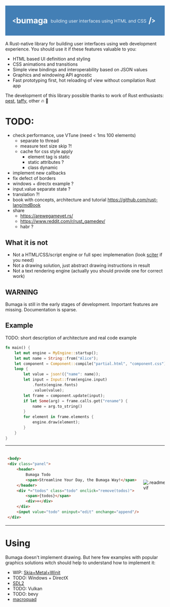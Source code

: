![.readme/header.png](.readme/header.png)

A Rust-native library for building user interfaces using web development experience.
You should use it if these features valuable to you:

+ HTML based UI definition and styling
+ CSS animations and transitions
+ Simple view bindings and interoperability based on JSON values
+ Graphics and windowing API agnostic
+ Fast prototyping first, hot reloading of view without compilation Rust app

The development of this library possible thanks to work of Rust enthusiasts:
[pest](https://github.com/pest-parser/pest),
[taffy](https://github.com/DioxusLabs/taffy), other 🔥 🚀

# TODO:

- check performance, use VTune (need < 1ms 100 elements)
    - separate to thread
    - measure text size skip ?!
    - cache for css style apply
        - element tag is static
        - static attributes ?
        - class dynamic
- implement new callbacks
- fix defect of borders
- windows + directx example ?
- input.value separate state ?
- translation ?!
- book with concepts, architecture and tutorial https://github.com/rust-lang/mdBook
- share
    - https://arewegameyet.rs/
    - https://www.reddit.com/r/rust_gamedev/
    - habr ?

## What it is not

+ Not a HTML/CSS/script engine or full spec implemenation (look [sciter](https://github.com/sciter-sdk/rust-sciter) if
  you need)
+ Not a drawing solution, just abstract drawing instructions in result
+ Not a text rendering engine (actually you should provide one for correct work)

## WARNING

Bumaga is still in the early stages of development. Important features are missing. Documentation is sparse.

## Example

TODO: short description of architecture and real code example

```rust
fn main() {
    let mut engine = MyEngine::startup();
    let mut name = String::from("Alice");
    let component = Component::compile("partial.html", "component.css");
    loop {
        let value = json!({"name": name});
        let input = Input::from(engine.input)
            .fonts(engine.fonts)
            .value(value);
        let frame = component.update(input);
        if let Some(arg) = frame.calls.get("rename") {
            name = arg.to_string()
        }
        for element in frame.elements {
            engine.draw(element);
        }
    }
}
```

<table>
<td>

```html 

<body>
<div class="panel">
    <header>
        Bumaga Todo
        <span>Streamline Your Day, the Bumaga Way!</span>
    </header>
    <div *="todos" class="todo" onclick="remove(todos)">
        <span>{todos}</span>
        <div>×</div>
    </div>
    <input value="todo" oninput="edit" onchange="append"/>
</div>
```

</td>
<td>

![.readme/example.avif](.readme/example.avif)

</td>
</table>

# Using

Bumaga doesn't implement drawing. But here few examples with popular graphics solutions witch
should help to understand how to implement it:

* WIP: [Skia+Metal+Winit](examples/skia-metal-winit-app)
* TODO: Windows + DirectX
* [SDL2](examples/sdl2-app)
* TODO: Vulkan
* TODO: bevy
* [macroquad](examples/macroquad-app)




